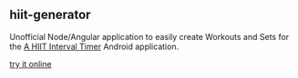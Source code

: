 ## hiit-generator

Unofficial Node/Angular application to easily create Workouts and Sets for the [A HIIT Interval Timer](href="https://play.google.com/store/apps/details?id=com.pimpimmobile.atimer") Android application.

[try it online](http://hiit.briac.net/)

